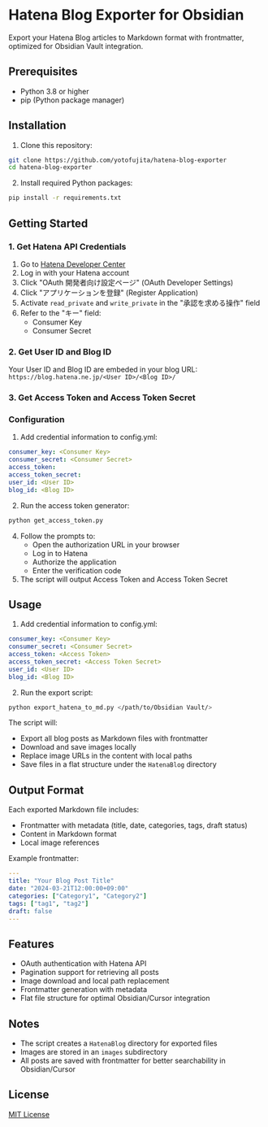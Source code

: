 # Hatena Blog Exporter for Obsidian

Export your Hatena Blog articles to Markdown format with frontmatter, optimized for Obsidian Vault integration.

## Prerequisites

- Python 3.8 or higher
- pip (Python package manager)

## Installation

1. Clone this repository:
```bash
git clone https://github.com/yotofujita/hatena-blog-exporter
cd hatena-blog-exporter
```

2. Install required Python packages:
```bash
pip install -r requirements.txt
```

## Getting Started

### 1. Get Hatena API Credentials

1. Go to [Hatena Developer Center](https://developer.hatena.ne.jp/ja/documents/auth/apis/oauth/consumer/)
2. Log in with your Hatena account
3. Click "OAuth 開発者向け設定ページ" (OAuth Developer Settings)
4. Click "アプリケーションを登録" (Register Application)
5. Activate `read_private` and `write_private` in the "承認を求める操作" field
6. Refer to the "キー" field:
   - Consumer Key
   - Consumer Secret

### 2. Get User ID and Blog ID

Your User ID and Blog ID are embeded in your blog URL: `https://blog.hatena.ne.jp/<User ID>/<Blog ID>/`

### 3. Get Access Token and Access Token Secret

### Configuration

1. Add credential information to config.yml:

```yaml
consumer_key: <Consumer Key>
consumer_secret: <Consumer Secret>
access_token: 
access_token_secret: 
user_id: <User ID>
blog_id: <Blog ID>
```

2. Run the access token generator:

```bash
python get_access_token.py
```

4. Follow the prompts to:
   - Open the authorization URL in your browser
   - Log in to Hatena
   - Authorize the application
   - Enter the verification code
5. The script will output Access Token and Access Token Secret

## Usage

1. Add credential information to config.yml:

```yaml
consumer_key: <Consumer Key>
consumer_secret: <Consumer Secret>
access_token: <Access Token>
access_token_secret: <Access Token Secret>
user_id: <User ID>
blog_id: <Blog ID>
```

2. Run the export script:
```bash
python export_hatena_to_md.py </path/to/Obsidian Vault/>
```

The script will:
- Export all blog posts as Markdown files with frontmatter
- Download and save images locally
- Replace image URLs in the content with local paths
- Save files in a flat structure under the `HatenaBlog` directory

## Output Format

Each exported Markdown file includes:
- Frontmatter with metadata (title, date, categories, tags, draft status)
- Content in Markdown format
- Local image references

Example frontmatter:
```yaml
---
title: "Your Blog Post Title"
date: "2024-03-21T12:00:00+09:00"
categories: ["Category1", "Category2"]
tags: ["tag1", "tag2"]
draft: false
---
```

## Features

- OAuth authentication with Hatena API
- Pagination support for retrieving all posts
- Image download and local path replacement
- Frontmatter generation with metadata
- Flat file structure for optimal Obsidian/Cursor integration

## Notes

- The script creates a `HatenaBlog` directory for exported files
- Images are stored in an `images` subdirectory
- All posts are saved with frontmatter for better searchability in Obsidian/Cursor

## License

[MIT License](http://opensource.org/licenses/MIT)
